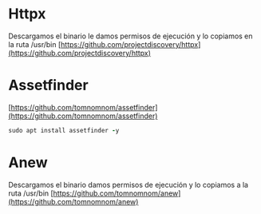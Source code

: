 # Httpx
Descargamos el binario le damos permisos de ejecución y lo copiamos en la ruta /usr/bin
[https://github.com/projectdiscovery/httpx](https://github.com/projectdiscovery/httpx)

# Assetfinder
[https://github.com/tomnomnom/assetfinder](https://github.com/tomnomnom/assetfinder)
```ruby
sudo apt install assetfinder -y
```

# Anew
Descargamos el binario damos permisos de ejecución y lo copiamos a la ruta /usr/bin
[https://github.com/tomnomnom/anew](https://github.com/tomnomnom/anew)
